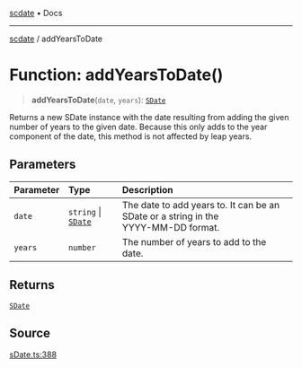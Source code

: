 [scdate](../README.md) • Docs

---

[scdate](../README.md) / addYearsToDate

# Function: addYearsToDate()

> **addYearsToDate**(`date`, `years`): [`SDate`](../classes/SDate.md)

Returns a new SDate instance with the date resulting from adding the given
number of years to the given date. Because this only adds to the year
component of the date, this method is not affected by leap years.

## Parameters

| Parameter | Type                                       | Description                                                                             |
| :-------- | :----------------------------------------- | :-------------------------------------------------------------------------------------- |
| `date`    | `string` \| [`SDate`](../classes/SDate.md) | The date to add years to. It can be an SDate or a string in the<br />YYYY-MM-DD format. |
| `years`   | `number`                                   | The number of years to add to the date.                                                 |

## Returns

[`SDate`](../classes/SDate.md)

## Source

[sDate.ts:388](https://github.com/ericvera/scdate/blob/main/src/sDate.ts#L388)

